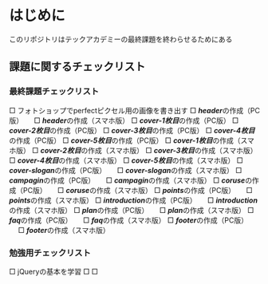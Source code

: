 # はじめに
このリポジトリはテックアカデミーの最終課題を終わらせるためにある

## 課題に関するチェックリスト

### 最終課題チェックリスト
□ フォトショップでperfectピクセル用の画像を書き出す
□ ***header***の作成（PC版）  　
□ ***header***の作成（スマホ版）
□ ***cover-1枚目***の作成（PC版）
□ ***cover-2枚目***の作成（PC版）
□ ***cover-3枚目***の作成（PC版） 
□ ***cover-4枚目***の作成（PC版）
□ ***cover-5枚目***の作成（PC版）
□ ***cover-1枚目***の作成（スマホ版）
□ ***cover-2枚目***の作成（スマホ版）
□ ***cover-3枚目***の作成（スマホ版）
□ ***cover-4枚目***の作成（スマホ版）
□ ***cover-5枚目***の作成（スマホ版）
□ ***cover-slogan***の作成（PC版）  　
□ ***cover-slogan***の作成（スマホ版）
□ ***campagin***の作成（PC版）  　
□ ***campagin***の作成（スマホ版）
□ ***coruse***の作成（PC版）  　
□ ***coruse***の作成（スマホ版）
□ ***points***の作成（PC版）  　
□ ***points***の作成（スマホ版）
□ ***introduction***の作成（PC版）  　
□ ***introduction***の作成（スマホ版）
□ ***plan***の作成（PC版）  　
□ ***plan***の作成（スマホ版）
□ ***faq***の作成（PC版）  　
□ ***faq***の作成（スマホ版）
□ ***footer***の作成（PC版）  　
□ ***footer***の作成（スマホ版）

### 勉強用チェックリスト
□ jQueryの基本を学習
□ 
□
